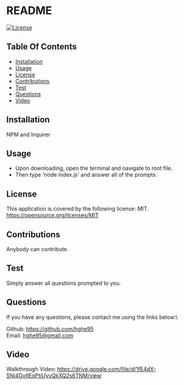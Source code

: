 
  # README
[![License](https://img.shields.io/badge/license-MIT-blue.svg)](https://opensource.org/licenses/MIT)

  ## Table Of Contents
* [Installation](#installation)
* [Usage](#usage) 
* [License](#license)
* [Contributions](#contributions)
* [Test](#test)
* [Questions](#questions)
* [Video](#video)

## Installation
NPM and Inquirer

  ## Usage
* Upon downloading, open the terminal and navigate to root file. 
* Then type 'node index.js' and answer all of the prompts.

## License
This application is covered by the following license: MIT.\
https://opensource.org/licenses/MIT

  ## Contributions
Anybody can contribute. 

  ## Test
Simply answer all questions prompted to you.

  ## Questions
If you have any questions, please contact me using the links below:\

Github: https://github.com/hghe95 \
Email: hghe95@gmail.com

  ## Video
Walkthrough Video: https://drive.google.com/file/d/1fE4dX-SNi4GvtlEqPtiUyvQkXQ2s6TNM/view